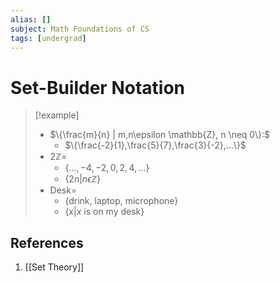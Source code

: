 ```yaml
---
alias: []
subject: Math Foundations of CS
tags: [undergrad]
---
```

# Set-Builder Notation

> [!example] 
> - $\{\frac{m}{n} | m,n\epsilon \mathbb{Z}, n \neq 0\}:$
>	 -  $\{\frac{-2}{1},\frac{5}{7},\frac{3}{-2},...\}$
> - $2\mathbb{Z}=$
>	 -  $\{...,-4,-2,0,2,4,...\}$
>	 - $\{2n | n\epsilon \mathbb{Z}\}$
> - $\text{Desk} =$
>	- $\{\text{drink, laptop, microphone}\}$
>	- $\{x | x \text{ is on my desk}\}$

## References
1. [[Set Theory]]